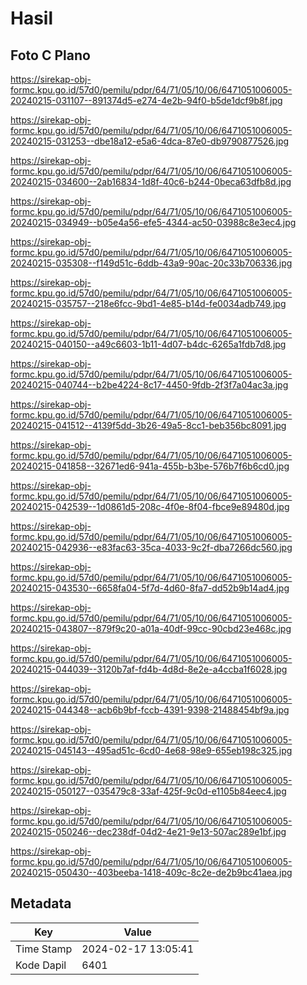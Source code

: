 # Hasil

## Foto C Plano

https://sirekap-obj-formc.kpu.go.id/57d0/pemilu/pdpr/64/71/05/10/06/6471051006005-20240215-031107--891374d5-e274-4e2b-94f0-b5de1dcf9b8f.jpg

https://sirekap-obj-formc.kpu.go.id/57d0/pemilu/pdpr/64/71/05/10/06/6471051006005-20240215-031253--dbe18a12-e5a6-4dca-87e0-db9790877526.jpg

https://sirekap-obj-formc.kpu.go.id/57d0/pemilu/pdpr/64/71/05/10/06/6471051006005-20240215-034600--2ab16834-1d8f-40c6-b244-0beca63dfb8d.jpg

https://sirekap-obj-formc.kpu.go.id/57d0/pemilu/pdpr/64/71/05/10/06/6471051006005-20240215-034949--b05e4a56-efe5-4344-ac50-03988c8e3ec4.jpg

https://sirekap-obj-formc.kpu.go.id/57d0/pemilu/pdpr/64/71/05/10/06/6471051006005-20240215-035308--f149d51c-6ddb-43a9-90ac-20c33b706336.jpg

https://sirekap-obj-formc.kpu.go.id/57d0/pemilu/pdpr/64/71/05/10/06/6471051006005-20240215-035757--218e6fcc-9bd1-4e85-b14d-fe0034adb749.jpg

https://sirekap-obj-formc.kpu.go.id/57d0/pemilu/pdpr/64/71/05/10/06/6471051006005-20240215-040150--a49c6603-1b11-4d07-b4dc-6265a1fdb7d8.jpg

https://sirekap-obj-formc.kpu.go.id/57d0/pemilu/pdpr/64/71/05/10/06/6471051006005-20240215-040744--b2be4224-8c17-4450-9fdb-2f3f7a04ac3a.jpg

https://sirekap-obj-formc.kpu.go.id/57d0/pemilu/pdpr/64/71/05/10/06/6471051006005-20240215-041512--4139f5dd-3b26-49a5-8cc1-beb356bc8091.jpg

https://sirekap-obj-formc.kpu.go.id/57d0/pemilu/pdpr/64/71/05/10/06/6471051006005-20240215-041858--32671ed6-941a-455b-b3be-576b7f6b6cd0.jpg

https://sirekap-obj-formc.kpu.go.id/57d0/pemilu/pdpr/64/71/05/10/06/6471051006005-20240215-042539--1d0861d5-208c-4f0e-8f04-fbce9e89480d.jpg

https://sirekap-obj-formc.kpu.go.id/57d0/pemilu/pdpr/64/71/05/10/06/6471051006005-20240215-042936--e83fac63-35ca-4033-9c2f-dba7266dc560.jpg

https://sirekap-obj-formc.kpu.go.id/57d0/pemilu/pdpr/64/71/05/10/06/6471051006005-20240215-043530--6658fa04-5f7d-4d60-8fa7-dd52b9b14ad4.jpg

https://sirekap-obj-formc.kpu.go.id/57d0/pemilu/pdpr/64/71/05/10/06/6471051006005-20240215-043807--879f9c20-a01a-40df-99cc-90cbd23e468c.jpg

https://sirekap-obj-formc.kpu.go.id/57d0/pemilu/pdpr/64/71/05/10/06/6471051006005-20240215-044039--3120b7af-fd4b-4d8d-8e2e-a4ccba1f6028.jpg

https://sirekap-obj-formc.kpu.go.id/57d0/pemilu/pdpr/64/71/05/10/06/6471051006005-20240215-044348--acb6b9bf-fccb-4391-9398-21488454bf9a.jpg

https://sirekap-obj-formc.kpu.go.id/57d0/pemilu/pdpr/64/71/05/10/06/6471051006005-20240215-045143--495ad51c-6cd0-4e68-98e9-655eb198c325.jpg

https://sirekap-obj-formc.kpu.go.id/57d0/pemilu/pdpr/64/71/05/10/06/6471051006005-20240215-050127--035479c8-33af-425f-9c0d-e1105b84eec4.jpg

https://sirekap-obj-formc.kpu.go.id/57d0/pemilu/pdpr/64/71/05/10/06/6471051006005-20240215-050246--dec238df-04d2-4e21-9e13-507ac289e1bf.jpg

https://sirekap-obj-formc.kpu.go.id/57d0/pemilu/pdpr/64/71/05/10/06/6471051006005-20240215-050430--403beeba-1418-409c-8c2e-de2b9bc41aea.jpg


## Metadata

| Key        | Value               |
| ---------- | ------------------- |
| Time Stamp | 2024-02-17 13:05:41 |
| Kode Dapil | 6401                |



